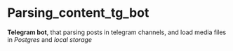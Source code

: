 # Parsing_content_tg_bot

**Telegram bot**, that parsing posts in telegram channels, and load media files in *Postgres* and *local storage*
